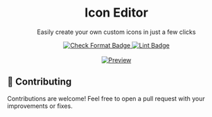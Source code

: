 <div align="center">
  <h1>Icon Editor</h1>
</div>

<p align="center">
  Easily create your own custom icons in just a few clicks 
</p>

<div align="center">
  <a href="https://github.com/vwh/icon-editor/actions/workflows/format.yml">
    <img src="https://github.com/vwh/icon-editor/actions/workflows/format.yml/badge.svg" alt="Check Format Badge"/>
  </a>
  <a href="https://github.com/vwh/icon-editor/actions/workflows/lint.yml">
    <img src="https://github.com/vwh/icon-editor/actions/workflows/lint.yml/badge.svg" alt="Lint Badge"/>
  </a>
</div>

<br>

<div align="center">
  <a href="https://icon.vwh.sh/" target="_blank">
    <img src="https://github.com/user-attachments/assets/6a077b1a-0f37-4cde-b375-5c5c4bd865e7" alt="Preview">
  </a>
</div>

## 🤝 Contributing

Contributions are welcome! Feel free to open a pull request with your improvements or fixes.
